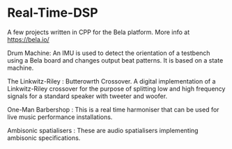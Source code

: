 # Real-Time-DSP

A few projects written in CPP for the Bela platform. More info at https://bela.io/

Drum Machine: An IMU is used to detect the orientation of a testbench using a Bela board and changes output beat patterns. It is based on a state machine.

The Linkwitz-Riley : Butterowrth Crossover. A digital implementation of a Linkwitz-Riley crossover for the purpose of splitting low and high frequency signals for a standard speaker with tweeter and woofer.

One-Man Barbershop : This is a real time harmoniser that can be used for live music performance installations.

Ambisonic spatialisers : These are audio spatialisers implementing ambisonic specifications.
